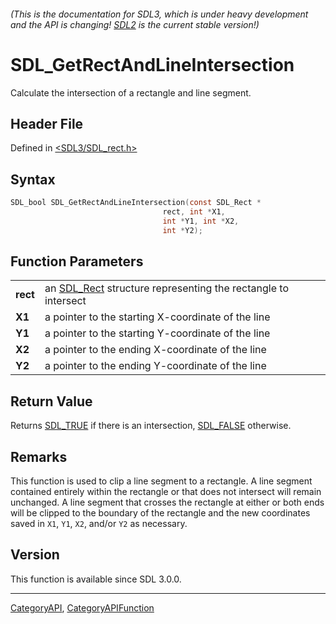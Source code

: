 ###### (This is the documentation for SDL3, which is under heavy development and the API is changing! [SDL2](https://wiki.libsdl.org/SDL2/) is the current stable version!)
# SDL_GetRectAndLineIntersection

Calculate the intersection of a rectangle and line segment.

## Header File

Defined in [<SDL3/SDL_rect.h>](https://github.com/libsdl-org/SDL/blob/main/include/SDL3/SDL_rect.h)

## Syntax

```c
SDL_bool SDL_GetRectAndLineIntersection(const SDL_Rect *
                                  rect, int *X1,
                                  int *Y1, int *X2,
                                  int *Y2);

```

## Function Parameters

|              |                                                                           |
| ------------ | ------------------------------------------------------------------------- |
| **rect**     | an [SDL_Rect](SDL_Rect) structure representing the rectangle to intersect |
| **X1**       | a pointer to the starting X-coordinate of the line                        |
| **Y1**       | a pointer to the starting Y-coordinate of the line                        |
| **X2**       | a pointer to the ending X-coordinate of the line                          |
| **Y2**       | a pointer to the ending Y-coordinate of the line                          |

## Return Value

Returns [SDL_TRUE](SDL_TRUE) if there is an intersection,
[SDL_FALSE](SDL_FALSE) otherwise.

## Remarks

This function is used to clip a line segment to a rectangle. A line segment
contained entirely within the rectangle or that does not intersect will
remain unchanged. A line segment that crosses the rectangle at either or
both ends will be clipped to the boundary of the rectangle and the new
coordinates saved in `X1`, `Y1`, `X2`, and/or `Y2` as necessary.

## Version

This function is available since SDL 3.0.0.

----
[CategoryAPI](CategoryAPI), [CategoryAPIFunction](CategoryAPIFunction)

